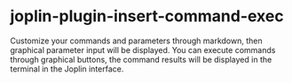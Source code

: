 # joplin-plugin-insert-command-exec
Customize your commands and parameters through markdown, then graphical parameter input will be displayed. You can execute commands through graphical buttons, the command results will be displayed in the terminal in the Joplin interface.
